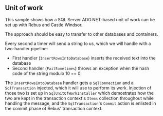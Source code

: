 ## Unit of work

This sample shows how a SQL Server ADO.NET-based unit of work can be set up with Rebus and Castle Windsor.

The approach should be easy to transfer to other databases and containers.

Every second a timer will send a string to us, which we will handle with a two-handler pipeline:

* First handler (`InsertRowsIntoDatabase`) inserts the received text into the database
* Second handler (`FailSometimes`) throws an exception when the hash code of the string modulo 10 == 0

The `InsertRowsIntoDatabase` handler gets a `SqlConnection` and a `SqlTransaction` injected, which
it will use to perform its work. Injection of those two is set up in `SqlUnitOfWorkInstaller` which
demostrates how the two are kept in the transaction context's `Items` collection throughout while
handling the message, and the `SqlTransaction`'s `Commit` action is enlisted in the commit phase of
Rebus' transaction context.
